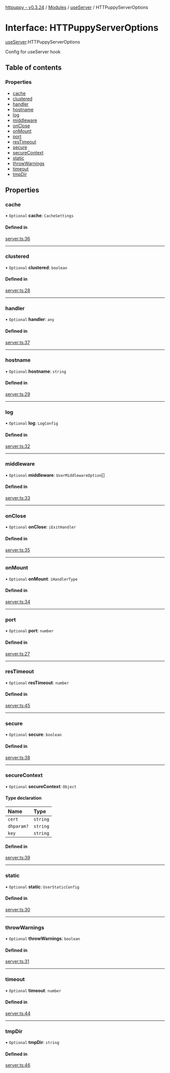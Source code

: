 [httpuppy - v0.3.24](../README.md) / [Modules](../modules.md) / [useServer](../modules/useServer.md) / HTTPuppyServerOptions

# Interface: HTTPuppyServerOptions

[useServer](../modules/useServer.md).HTTPuppyServerOptions

Config for useServer hook

## Table of contents

### Properties

- [cache](useServer.HTTPuppyServerOptions.md#cache)
- [clustered](useServer.HTTPuppyServerOptions.md#clustered)
- [handler](useServer.HTTPuppyServerOptions.md#handler)
- [hostname](useServer.HTTPuppyServerOptions.md#hostname)
- [log](useServer.HTTPuppyServerOptions.md#log)
- [middleware](useServer.HTTPuppyServerOptions.md#middleware)
- [onClose](useServer.HTTPuppyServerOptions.md#onclose)
- [onMount](useServer.HTTPuppyServerOptions.md#onmount)
- [port](useServer.HTTPuppyServerOptions.md#port)
- [resTimeout](useServer.HTTPuppyServerOptions.md#restimeout)
- [secure](useServer.HTTPuppyServerOptions.md#secure)
- [secureContext](useServer.HTTPuppyServerOptions.md#securecontext)
- [static](useServer.HTTPuppyServerOptions.md#static)
- [throwWarnings](useServer.HTTPuppyServerOptions.md#throwwarnings)
- [timeout](useServer.HTTPuppyServerOptions.md#timeout)
- [tmpDir](useServer.HTTPuppyServerOptions.md#tmpdir)

## Properties

### cache

• `Optional` **cache**: `CacheSettings`

#### Defined in

[server.ts:36](https://github.com/abschill/httpuppy/blob/a35a896/src/server.ts#L36)

___

### clustered

• `Optional` **clustered**: `boolean`

#### Defined in

[server.ts:28](https://github.com/abschill/httpuppy/blob/a35a896/src/server.ts#L28)

___

### handler

• `Optional` **handler**: `any`

#### Defined in

[server.ts:37](https://github.com/abschill/httpuppy/blob/a35a896/src/server.ts#L37)

___

### hostname

• `Optional` **hostname**: `string`

#### Defined in

[server.ts:29](https://github.com/abschill/httpuppy/blob/a35a896/src/server.ts#L29)

___

### log

• `Optional` **log**: `LogConfig`

#### Defined in

[server.ts:32](https://github.com/abschill/httpuppy/blob/a35a896/src/server.ts#L32)

___

### middleware

• `Optional` **middleware**: `UserMiddlewareOption`[]

#### Defined in

[server.ts:33](https://github.com/abschill/httpuppy/blob/a35a896/src/server.ts#L33)

___

### onClose

• `Optional` **onClose**: `iExitHandler`

#### Defined in

[server.ts:35](https://github.com/abschill/httpuppy/blob/a35a896/src/server.ts#L35)

___

### onMount

• `Optional` **onMount**: `iHandlerType`

#### Defined in

[server.ts:34](https://github.com/abschill/httpuppy/blob/a35a896/src/server.ts#L34)

___

### port

• `Optional` **port**: `number`

#### Defined in

[server.ts:27](https://github.com/abschill/httpuppy/blob/a35a896/src/server.ts#L27)

___

### resTimeout

• `Optional` **resTimeout**: `number`

#### Defined in

[server.ts:45](https://github.com/abschill/httpuppy/blob/a35a896/src/server.ts#L45)

___

### secure

• `Optional` **secure**: `boolean`

#### Defined in

[server.ts:38](https://github.com/abschill/httpuppy/blob/a35a896/src/server.ts#L38)

___

### secureContext

• `Optional` **secureContext**: `Object`

#### Type declaration

| Name | Type |
| :------ | :------ |
| `cert` | `string` |
| `dhparam?` | `string` |
| `key` | `string` |

#### Defined in

[server.ts:39](https://github.com/abschill/httpuppy/blob/a35a896/src/server.ts#L39)

___

### static

• `Optional` **static**: `UserStaticConfig`

#### Defined in

[server.ts:30](https://github.com/abschill/httpuppy/blob/a35a896/src/server.ts#L30)

___

### throwWarnings

• `Optional` **throwWarnings**: `boolean`

#### Defined in

[server.ts:31](https://github.com/abschill/httpuppy/blob/a35a896/src/server.ts#L31)

___

### timeout

• `Optional` **timeout**: `number`

#### Defined in

[server.ts:44](https://github.com/abschill/httpuppy/blob/a35a896/src/server.ts#L44)

___

### tmpDir

• `Optional` **tmpDir**: `string`

#### Defined in

[server.ts:46](https://github.com/abschill/httpuppy/blob/a35a896/src/server.ts#L46)
